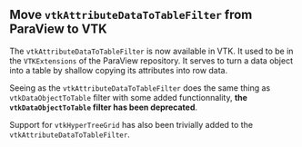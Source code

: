 ## Move `vtkAttributeDataToTableFilter` from ParaView to VTK

The `vtkAttributeDataToTableFilter` is now available in VTK. It used to be in the `VTKExtensions` of the ParaView repository. It serves to turn a data object into a table by shallow copying its attributes into row data.

Seeing as the `vtkAttributeDataToTableFilter` does the same thing as `vtkDataObjectToTable` filter with some added functionnality, **the `vtkDataObjectToTable` filter has been deprecated**.

Support for `vtkHyperTreeGrid` has also been trivially added to the `vtkAttributeDataToTableFilter`.
